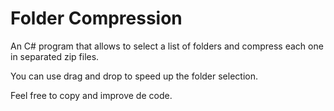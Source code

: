 # Folder Compression

An C# program that allows to select a list of folders and compress each one in separated zip files.

You can use drag and drop to speed up the folder selection.

Feel free to copy and improve de code.
